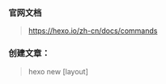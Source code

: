
### 官网文档
> https://hexo.io/zh-cn/docs/commands

### 创建文章：
> hexo new [layout] <title>


### 本地运行
```bash
hexo g && hexo s
```

### 部署命令
```bash
hexo clean && hexo deploy
# or
hexo g -d 
```

